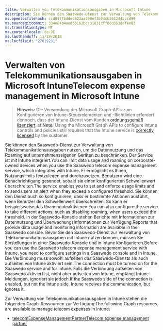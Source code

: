 ```yaml
---
title: Verwalten von Telekommunikationsausgaben in Microsoft Intune
description: Sie können den Saaswedo-Dienst zur Verwaltung von Telekommunikationsausgaben nutzen, um die Datennutzung und das Roaming auf unternehmenseigenen Geräten zu beschränken. Der Service ist mit Intune integriert. Er ermöglicht es Ihnen, Nutzungslimits festzulegen und durchzusetzen. Benutzern wird eine Benachrichtigung gesendet, sobald sie einen konfigurierten Schwellenwert überschreiten. Sie können den Dienst auch so konfigurieren, dass er bestimmte Aktionen ausführt, wenn Benutzer den Schwellenwert überschreiten. So kann er beispielsweise das Roaming deaktivieren. In der Saaswedo-Konsole stehen Berichte mit Informationen zur Datennutzung und Überwachungsinformationen zur Verfügung. Bevor Sie den Saaswedo-Dienst zur Verwaltung von Telekommunikationsausgaben mit Intune nutzen können, müssen Sie Einstellungen in einer Saaswedo-Konsole und in Intune konfigurieren. Die Verbindung muss sowohl aufseiten das Saaswedo-Diensts als auch aufseiten von Intune aktiviert sein. Falls die Verbindung aufseiten von Saaswedo aktiviert ist, nicht aber aufseiten von Intune, empfängt Intune Meldungen, ignoriert sie jedoch.
ms.openlocfilehash: ccd917fbddec623aa590ef3b94cb561244bccd99
ms.sourcegitcommit: 334e84b4aed63162bcc31831cffd6d363dafee02
ms.translationtype: MT
ms.contentlocale: de-DE
ms.lasthandoff: 11/29/2018
ms.locfileid: "27019291"
---
```

# <a name="telecom-expense-management-in-microsoft-intune"></a><span data-ttu-id="f71bc-109">Verwalten von Telekommunikationsausgaben in Microsoft Intune</span><span class="sxs-lookup"><span data-stu-id="f71bc-109">Telecom expense management in Microsoft Intune</span></span>

> <span data-ttu-id="f71bc-110">**Hinweis:** Die Verwendung der Microsoft Graph-APIs zum Konfigurieren von Intune-Steuerelementen und -Richtlinien erfordert dennoch, dass der Intune-Dienst vom Kunden [ordnungsgemäß lizenziert](https://www.microsoft.com/en-us/cloud-platform/microsoft-intune-pricing) ist.</span><span class="sxs-lookup"><span data-stu-id="f71bc-110">**Note:** Using the Microsoft Graph APIs to configure Intune controls and policies still requires that the Intune service is [correctly licensed](https://www.microsoft.com/en-us/cloud-platform/microsoft-intune-pricing) by the customer.</span></span>

<span data-ttu-id="f71bc-111">Sie können den Saaswedo-Dienst zur Verwaltung von Telekommunikationsausgaben nutzen, um die Datennutzung und das Roaming auf unternehmenseigenen Geräten zu beschränken. Der Service ist mit Intune integriert.</span><span class="sxs-lookup"><span data-stu-id="f71bc-111">You can limit data usage and roaming on corporate-owned devices when you use the Saaswedo telecom expense management service, which integrates with Intune.</span></span> <span data-ttu-id="f71bc-112">Er ermöglicht es Ihnen, Nutzungslimits festzulegen und durchzusetzen. Benutzern wird eine Benachrichtigung gesendet, sobald sie einen konfigurierten Schwellenwert überschreiten.</span><span class="sxs-lookup"><span data-stu-id="f71bc-112">The service enables you to set and enforce usage limits and to send users an alert when they exceed a configured threshold.</span></span> <span data-ttu-id="f71bc-113">Sie können den Dienst auch so konfigurieren, dass er bestimmte Aktionen ausführt, wenn Benutzer den Schwellenwert überschreiten. So kann er beispielsweise das Roaming deaktivieren.</span><span class="sxs-lookup"><span data-stu-id="f71bc-113">You can also configure the service to take different actions, such as disabling roaming, when users exceed the threshold.</span></span> <span data-ttu-id="f71bc-114">In der Saaswedo-Konsole stehen Berichte mit Informationen zur Datennutzung und Überwachungsinformationen zur Verfügung.</span><span class="sxs-lookup"><span data-stu-id="f71bc-114">Reports that provide data usage and monitoring information are available in the Saaswedo console.</span></span> <span data-ttu-id="f71bc-115">Bevor Sie den Saaswedo-Dienst zur Verwaltung von Telekommunikationsausgaben mit Intune nutzen können, müssen Sie Einstellungen in einer Saaswedo-Konsole und in Intune konfigurieren.</span><span class="sxs-lookup"><span data-stu-id="f71bc-115">Before you can use the Saaswedo telecom expense management service with Intune, you need to configure settings in a Saaswedo console and in Intune.</span></span> <span data-ttu-id="f71bc-116">Die Verbindung muss sowohl aufseiten das Saaswedo-Diensts als auch aufseiten von Intune aktiviert sein.</span><span class="sxs-lookup"><span data-stu-id="f71bc-116">The connection must be turned on for the Saaswedo service and for Intune.</span></span> <span data-ttu-id="f71bc-117">Falls die Verbindung aufseiten von Saaswedo aktiviert ist, nicht aber aufseiten von Intune, empfängt Intune Meldungen, ignoriert sie jedoch.</span><span class="sxs-lookup"><span data-stu-id="f71bc-117">If the Saaswedo side of the connection is enabled, but not the Intune side, Intune receives the communication, but ignores it.</span></span>

<span data-ttu-id="f71bc-118">Zur Verwaltung von Telekommunikationsausgaben in Intune stehen die folgenden Graph-Ressourcen zur Verfügung:</span><span class="sxs-lookup"><span data-stu-id="f71bc-118">The following Graph resources are available to manage telecom expenses in Intune:</span></span>  

- [<span data-ttu-id="f71bc-119">telecomExpenseManagementPartner</span><span class="sxs-lookup"><span data-stu-id="f71bc-119">Telecom expense management partner</span></span>](intune-tem-telecomexpensemanagementpartner.md)
